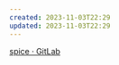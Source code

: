 ```yaml
---
created: 2023-11-03T22:29
updated: 2023-11-03T22:29
---
```

[spice · GitLab](https://gitlab.freedesktop.org/spice)